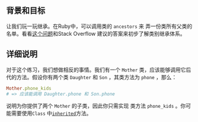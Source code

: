 ##  背景和目标

让我们玩一玩继承。在Ruby中，可以调用类的 `ancestors` 来
弄一份类所有父类的名单。看看[这个问题](http://stackoverflow.com/questions/19045195/understanding-ruby-class-and-ancestors-methods)和Stack Overflow 建议的答案来初步了解类别继承体系。

## 详细说明

对于这个练习，我们想做相反的事情。我们有一个 `Mother` 类，应该能够调用它后代的方法。假设你有两个类 `Daughter` 和 `Son` ，其类方法为 `phone` ，那么：

```ruby
Mother.phone_kids
# => 应该能调用 Daughter.phone 和 Son.phone
```

说明为你提供了两个 `Mother` 的子类，因此你只需实现
类方法 `phone_kids` 。你可能需要使用`Class` 中[`inherited`](http://www.ruby-doc.org/core-2.5.3/Class.html#method-i-inherited)方法。
